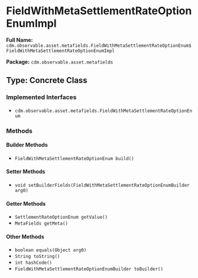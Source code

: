 # FieldWithMetaSettlementRateOptionEnumImpl

**Full Name:** `cdm.observable.asset.metafields.FieldWithMetaSettlementRateOptionEnum$FieldWithMetaSettlementRateOptionEnumImpl`

**Package:** `cdm.observable.asset.metafields`

## Type: Concrete Class

### Implemented Interfaces

- `cdm.observable.asset.metafields.FieldWithMetaSettlementRateOptionEnum`

### Methods

#### Builder Methods

- `FieldWithMetaSettlementRateOptionEnum build()`

#### Setter Methods

- `void setBuilderFields(FieldWithMetaSettlementRateOptionEnumBuilder arg0)`

#### Getter Methods

- `SettlementRateOptionEnum getValue()`
- `MetaFields getMeta()`

#### Other Methods

- `boolean equals(Object arg0)`
- `String toString()`
- `int hashCode()`
- `FieldWithMetaSettlementRateOptionEnumBuilder toBuilder()`


